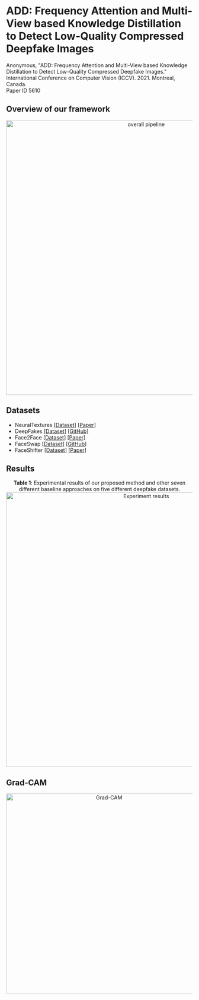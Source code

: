 # ADD: Frequency Attention and Multi-View based Knowledge Distillation to Detect Low-Quality Compressed Deepfake Images
Anonymous, "ADD: Frequency Attention and Multi-View based Knowledge Distillation to Detect Low-Quality Compressed Deepfake Images."  <br /> 
International Conference on Computer Vision (ICCV). 2021. Montreal, Canada. <br /> 
Paper ID 5610 



## Overview of our framework
<p align="center">
    <img src="https://i.ibb.co/KmxVRQw/overall-pipeline.png" width="740" alt="overall pipeline">
<p>

## Datasets 
* NeuralTextures [[Dataset]](https://github.com/ondyari/FaceForensics) [[Paper]](https://arxiv.org/abs/1904.12356) 
* DeepFakes [[Dataset]](https://github.com/ondyari/FaceForensics)  [[GitHub]](https://github.com/deepfakes/faceswap)
* Face2Face [[Dataset]](https://github.com/ondyari/FaceForensics) [[Paper]](https://arxiv.org/abs/2007.14808)
* FaceSwap [[Dataset]](https://github.com/ondyari/FaceForensics) [[GitHub]](https://github.com/deepfakes/faceswap)
* FaceShifter [[Dataset]](https://github.com/ondyari/FaceForensics)  [[Paper]](https://arxiv.org/abs/1912.13457) 
## Results
<p align="center">
    <strong>Table 1</strong>: Experimental results of our proposed method and other seven different baseline approaches on five different deepfake datasets.
    <img src="https://i.ibb.co/R7Wdw4F/results.png" width="740" alt="Experiment results">
<p>

## Grad-CAM
<p align="center">
    <img src="https://i.ibb.co/Nyw0L2z/gradcam-fake.png" width="540" alt="Grad-CAM">
<p>
